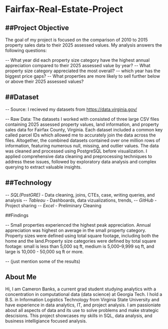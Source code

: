 # Fairfax-Real-Estate-Project


##Project Objective
-

The goal of my project is focused on the comparison of 2010 to 2015 property sales data to their 2025 assessed values. My analysis answers the following questions:

-- What year did each property size category have the highest annual appreciation compared to their 2025 assessed value by year?
-- What property size category appreciated the most overall?
-- which year has the biggest price gaps?
-- What properties are more likely to sell further below or above their 2025 assessed values?



##Dataset
-
-- Source: I recieved my datasets from https://data.virginia.gov/

-- Raw Data: The datasets I worked with consisted of three large CSV files containing 2025 assessed property values, land information, and property sales data for Fairfax County, Virginia. Each dataset included a common key called parcel IDs which allowed me to accurately join the data across the files. Altogether, the combined datasets contained over one million rows of information, featuring numerous null, missing, and outlier values. The data was cleaned and processed using PostgreSQL before visualization. I applied comprehensive data cleaning and preprocessing techniques to address these issues, followed by exploratory data analysis and complex querying to extract valuable insights.


##Technology 
-

-- *SQL(PostGRE)* - Data cleaning, joins, CTEs, case, writing queries, and analysis
-- *Tableau* - Dashboards, data vizualizations, trends,
-- *GitHub* - Project sharing
-- *Excel* - Preliminary Cleaning

##Findings

-- Small properties experienced the highest peak appreciation. Annual appreciation was highest on average in the small property category. Property sizes were defined using total square footage, including both the home and the land.Property size categories were defined by total square footage: small is less than 5,000 sq ft, medium is 5,000–9,999 sq ft, and large is 10,000 - 50,000 sq ft or more.

--
(just mention some of the results)


## About Me
Hi, I am Cameron Banks, a current grad student studying analytics with a concentration in computational data (data science) at Georgia Tech. I hold a B.S. in Information Logistics Technology from Virginia State University and have experience in data analytics, IT, and project analysis. I am passioniate about all aspects of data and its use to solve problems and make strategic descisions. This project showcases my skills in SQL, data analysis, and business intelligiance focused analysis.
